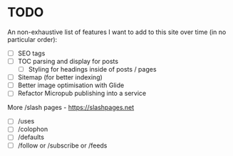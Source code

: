 # TODO

An non-exhaustive list of features I want to add to this site over time (in no particular order):

- [ ] SEO tags
- [ ] TOC parsing and display for posts
    - [ ] Styling for headings inside of posts / pages
- [ ] Sitemap (for better indexing)
- [ ] Better image optimisation with Glide
- [ ] Refactor Micropub publishing into a service

More /slash pages - https://slashpages.net
- [ ] /uses
- [ ] /colophon
- [ ] /defaults
- [ ] /follow or /subscribe or /feeds

